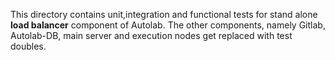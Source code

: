 This directory contains unit,integration and functional tests for stand alone **load balancer** component of Autolab. The other components, namely Gitlab, Autolab-DB, main server and execution nodes get replaced with test doubles.
